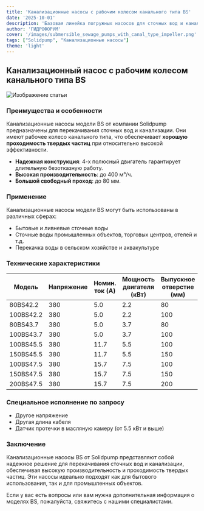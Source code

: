 ```yaml
---
title: 'Канализационные насосы с рабочим колесом канального типа BS'
date: '2025-10-01'
description: 'Базовая линейка погружных насосов для сточных вод и канализации от Solidpump с рабочим колесом канального типа.'
author: 'ГИДРОФОРУМ'
cover: '/images/submersible_sewage_pumps_with_canal_type_impeller.png'
tags: ["Solidpump", "Канализационные насосы"]
theme: 'light'
---
```


## Канализационный насос с рабочим колесом канального типа BS

![Изображение статьи](/images/submersible_sewage_pumps_with_canal_type_impeller.png)

### Преимущества и особенности

Канализационные насосы модели BS от компании Solidpump предназначены для перекачивания сточных вод и канализации. Они имеют рабочее колесо канального типа, что обеспечивает **хорошую проходимость твердых частиц** при относительно высокой эффективности.

- **Надежная конструкция**: 4-х полюсный двигатель гарантирует длительную безотказную работу.
- **Высокая производительность**: до 400 м³/ч.
- **Большой свободный проход**: до 80 мм.

### Применение

Канализационные насосы модели BS могут быть использованы в различных сферах:

- Бытовые и ливневые сточные воды
- Сточные воды промышленных объектов, торговых центров, отелей и т.д.
- Перекачка воды в сельском хозяйстве и аквакультуре

### Технические характеристики

| Модель           | Напряжение | Номин. ток (A) | Мощность двигателя (кВт) | Выпускное отверстие (мм) | Номин. подача (м³/ч) | Номин. напор (м) | Макс. подача (м³/ч) | Макс. напор (м) | Свободный проход (мм) | Кабель (АТМ мм²) |
|------------------|------------|-----------------|--------------------------|---------------------------|-----------------------|-------------------|----------------------|------------------|------------------------|--------------------|
| 80BS42.2         | 380        | 5.0             | 2.2                      | 80                        | 45                    | 8                 | 73                   | 12               | 50                     | 4G1.5              |
| 100BS42.2        | 380        | 5.0             | 2.2                      | 100                       | 60                    | 7                 | 100                  | 12               | 50                     | 4G1.5              |
| 80BS43.7         | 380        | 5.0             | 3.7                      | 80                        | 45                    | 13                | 90                   | 17               | 50                     | 4G1.5              |
| 100BS43.7        | 380        | 5.0             | 3.7                      | 100                       | 60                    | 12                | 130                  | 17               | 50                     | 4G1.5              |
| 100BS45.5        | 380        | 11.7            | 5.5                      | 100                       | 65                    | 15                | 150                  | 19               | 50                     | 4G2.5              |
| 150BS45.5        | 380        | 11.7            | 5.5                      | 150                       | 110                   | 10                | 200                  | 16               | 55                     | 4G2.5              |
| 100BS47.5        | 380        | 15.7            | 7.5                      | 100                       | 100                   | 15                | 170                  | 24               | 50                     | 4G4.0              |
| 150BS47.5        | 380        | 15.7            | 7.5                      | 150                       | 150                   | 10                | 240                  | 16               | 75                     | 4G4.0              |
| 200BS47.5        | 380        | 15.7            | 7.5                      | 200                       | 250                   | 6                 | 400                  | 12               | 75                     | 4G4.0              |

### Специальное исполнение по запросу

- Другое напряжение
- Другая длина кабеля
- Датчик протечки в масляную камеру (от 5.5 кВт и выше)

### Заключение

Канализационные насосы BS от Solidpump представляют собой надежное решение для перекачивания сточных вод и канализации, обеспечивая высокую производительность и проходимость твердых частиц. Эти насосы идеально подходят как для бытового использования, так и для промышленных объектов.

Если у вас есть вопросы или вам нужна дополнительная информация о моделях BS, пожалуйста, свяжитесь с нашими специалистами.
